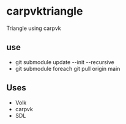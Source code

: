 # carpvktriangle
 Triangle using carpvk

## use
- git submodule update --init --recursive
- git submodule foreach git pull origin main

## Uses
- Volk
- carpvk
- SDL

